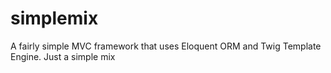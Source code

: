 # simplemix
A fairly simple MVC framework that uses Eloquent ORM and Twig Template Engine. Just a simple mix
